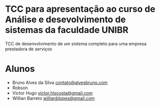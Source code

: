 # TCC para apresentação ao curso de Análise e desevolvimento de sistemas da faculdade UNIBR
TCC de desenvolvimento de um sistema completo para uma empresa prestadora de serviços

# Alunos
- Bruno Alves da Silva <contato@alvesbruno.com>
- Robson
- Victor Hugo <victor.hlscosta@gmail.com>
- Willian Barreto <willianblopes@gmail.com>
